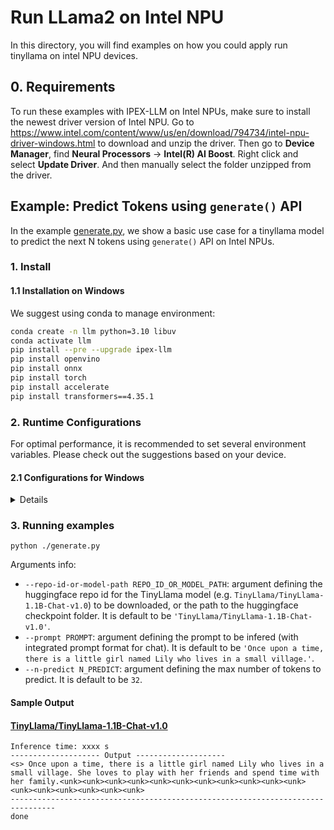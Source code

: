 # Run LLama2 on Intel NPU
In this directory, you will find examples on how you could apply run tinyllama on intel NPU devices.

## 0. Requirements
To run these examples with IPEX-LLM on Intel NPUs, make sure to install the newest driver version of Intel NPU.
Go to https://www.intel.com/content/www/us/en/download/794734/intel-npu-driver-windows.html to download and unzip the driver.
Then go to **Device Manager**, find **Neural Processors** -> **Intel(R) AI Boost**.
Right click and select **Update Driver**. And then manually select the folder unzipped from the driver.

## Example: Predict Tokens using `generate()` API
In the example [generate.py](./generate.py), we show a basic use case for a tinyllama model to predict the next N tokens using `generate()` API on Intel NPUs.
### 1. Install
#### 1.1 Installation on Windows
We suggest using conda to manage environment:
```bash
conda create -n llm python=3.10 libuv
conda activate llm
pip install --pre --upgrade ipex-llm
pip install openvino
pip install onnx
pip install torch
pip install accelerate
pip install transformers==4.35.1
```

### 2. Runtime Configurations
For optimal performance, it is recommended to set several environment variables. Please check out the suggestions based on your device.
#### 2.1 Configurations for Windows
<details>

```cmd
set BIGDL_USE_NPU=1
```

</details>

### 3. Running examples

```
python ./generate.py
```

Arguments info:
- `--repo-id-or-model-path REPO_ID_OR_MODEL_PATH`: argument defining the huggingface repo id for the TinyLlama model (e.g. `TinyLlama/TinyLlama-1.1B-Chat-v1.0`) to be downloaded, or the path to the huggingface checkpoint folder. It is default to be `'TinyLlama/TinyLlama-1.1B-Chat-v1.0'`.
- `--prompt PROMPT`: argument defining the prompt to be infered (with integrated prompt format for chat). It is default to be `'Once upon a time, there is a little girl named Lily who lives in a small village.'`.
- `--n-predict N_PREDICT`: argument defining the max number of tokens to predict. It is default to be `32`.

#### Sample Output
#### [TinyLlama/TinyLlama-1.1B-Chat-v1.0](https://huggingface.co/TinyLlama/TinyLlama-1.1B-Chat-v1.0)

```log
Inference time: xxxx s
-------------------- Output --------------------
<s> Once upon a time, there is a little girl named Lily who lives in a small village. She loves to play with her friends and spend time with her family.<unk><unk><unk><unk><unk><unk><unk><unk><unk><unk><unk><unk><unk><unk><unk><unk><unk>
--------------------------------------------------------------------------------
done
```
